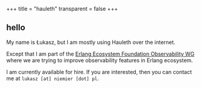 +++
title = "hauleth"
transparent = false
+++

## hello

My name is Łukasz, but I am mostly using Hauleth over the internet.

Except that I am part of the [Erlang Ecosystem Foundation Observability WG][eef-o-wg]
where we are trying to improve observability features in Erlang ecosystem.

I am currently available for hire. If you are interested, then you can contact
me at `lukasz [at] niemier [dot] pl`.

[eef-o-wg]: https://erlef.org/wg/observability
